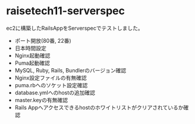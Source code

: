 # raisetech11-serverspec
ec2に構築したRailsAppをServerspecでテストしました。
- ポート開放(80番, 22番)
- 日本時間設定
- Nginx起動確認
- Puma起動確認
- MySQL, Ruby, Rails, Bundlerのバージョン確認
- Nginx設定ファイルの有無確認
- puma.rbへのソケット設定確認
- database.ymlへのhostの追加確認
- master.keyの有無確認
- Rails Appへアクセスできるhostのホワイトリストがクリアされているか確認
